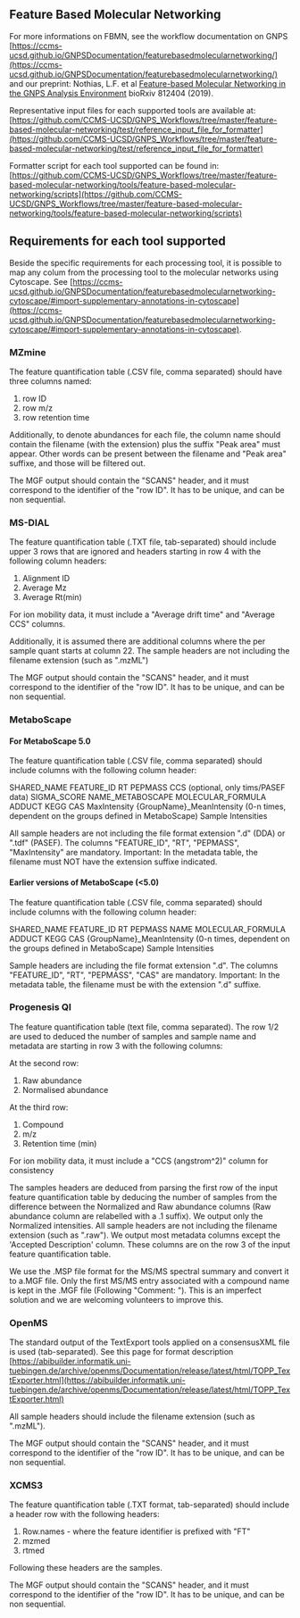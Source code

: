 ## Feature Based Molecular Networking 

For more informations on FBMN, see the workflow documentation on GNPS [https://ccms-ucsd.github.io/GNPSDocumentation/featurebasedmolecularnetworking/](https://ccms-ucsd.github.io/GNPSDocumentation/featurebasedmolecularnetworking/) and our preprint: Nothias, L.F. et al [Feature-based Molecular Networking in the GNPS Analysis Environment](https://www.biorxiv.org/content/10.1101/812404v1) bioRxiv 812404 (2019).

Representative input files for each supported tools are available at:
[https://github.com/CCMS-UCSD/GNPS_Workflows/tree/master/feature-based-molecular-networking/test/reference_input_file_for_formatter](https://github.com/CCMS-UCSD/GNPS_Workflows/tree/master/feature-based-molecular-networking/test/reference_input_file_for_formatter)

Formatter script for each tool supported can be found in:
[https://github.com/CCMS-UCSD/GNPS_Workflows/tree/master/feature-based-molecular-networking/tools/feature-based-molecular-networking/scripts](https://github.com/CCMS-UCSD/GNPS_Workflows/tree/master/feature-based-molecular-networking/tools/feature-based-molecular-networking/scripts)


## Requirements for each tool supported

Beside the specific requirements for each processing tool, it is possible to map any colum from the processing tool to the molecular networks using Cytoscape. See [https://ccms-ucsd.github.io/GNPSDocumentation/featurebasedmolecularnetworking-cytoscape/#import-supplementary-annotations-in-cytoscape](https://ccms-ucsd.github.io/GNPSDocumentation/featurebasedmolecularnetworking-cytoscape/#import-supplementary-annotations-in-cytoscape).

### MZmine

The feature quantification table (.CSV file, comma separated) should have three columns named:

1. row ID
2. row m/z
3. row retention time

Additionally, to denote abundances for each file, the column name should contain the filename (with the extension) plus the suffix "Peak area" must appear. Other words can be present between the filename and "Peak area" suffixe, and those will be filtered out. 

The MGF output should contain the "SCANS" header, and it must correspond to the identifier of the "row ID". It has to be unique, and can be non sequential.

### MS-DIAL

The feature quantification table (.TXT file, tab-separated) should include upper 3 rows that are ignored and headers starting in row 4 with the following column headers:

1. Alignment ID
2. Average Mz
3. Average Rt(min)

For ion mobility data, it must include a "Average drift time" and "Average CCS" columns.

Additionally, it is assumed there are additional columns where the per sample quant starts at column 22. The sample headers are not including the filename extension (such as ".mzML")

The MGF output should contain the "SCANS" header, and it must correspond to the identifier of the "row ID". It has to be unique, and can be non sequential.

### MetaboScape

#### For MetaboScape 5.0

The feature quantification table (.CSV file, comma separated) should include columns with the following column header:

SHARED_NAME
FEATURE_ID
RT
PEPMASS
CCS (optional, only tims/PASEF data)
SIGMA_SCORE
NAME_METABOSCAPE
MOLECULAR_FORMULA
ADDUCT
KEGG
CAS
MaxIntensity
{GroupName}_MeanIntensity (0-n times, dependent on the groups defined in MetaboScape)
Sample Intensities

All sample headers are not including the file format extension ".d" (DDA) or ".tdf" (PASEF). The columns "FEATURE_ID", "RT", "PEPMASS", "MaxIntensity" are mandatory. 
Important: In the metadata table, the filename must NOT have the extension suffixe indicated.

#### Earlier versions of MetaboScape (<5.0)

The feature quantification table (.CSV file, comma separated) should include columns with the following column header:

SHARED_NAME
FEATURE_ID
RT
PEPMASS
NAME
MOLECULAR_FORMULA
ADDUCT
KEGG
CAS
{GroupName}_MeanIntensity (0-n times, dependent on the groups defined in MetaboScape)
Sample Intensities

Sample headers are including the file format extension ".d". The columns "FEATURE_ID", "RT", "PEPMASS", "CAS" are mandatory. 
Important: In the metadata table, the filename must be with the extension ".d" suffixe.

### Progenesis QI

The feature quantification table (text file, comma separated). The row 1/2 are used to deduced the number of samples and sample name and metadata are starting in row 3 with the following columns:

At the second row:
1. Raw abundance
2. Normalised abundance

At the third row:
1. Compound
2. m/z
3. Retention time (min)

For ion mobility data, it must include a "CCS (angstrom^2)" column for consistency

The samples headers are deduced from parsing the first row of the input feature quantification table by deducing the number of samples from the difference between the Normalized and Raw abundance columns (Raw abundance column are relabelled with a .1 suffix). We output only the Normalized intensities. All sample headers are not including the filename extension (such as ".raw"). 
We output most metadata columns except the 'Accepted Description' column. These columns are on the row 3 of the input feature quantification table.

We use the .MSP file format for the MS/MS spectral summary and convert it to a.MGF file. Only the first MS/MS entry associated with a compound name is kept in the .MGF file (Following "Comment: "). This is an imperfect solution and we are welcoming volunteers to improve this.

### OpenMS

The standard output of the TextExport tools applied on a consensusXML file is used (tab-separated). See this page for format description [https://abibuilder.informatik.uni-tuebingen.de/archive/openms/Documentation/release/latest/html/TOPP_TextExporter.html](https://abibuilder.informatik.uni-tuebingen.de/archive/openms/Documentation/release/latest/html/TOPP_TextExporter.html)

All sample headers should include the filename extension (such as ".mzML").

The MGF output should contain the "SCANS" header, and it must correspond to the identifier of the "row ID". It has to be unique, and can be non sequential.

### XCMS3

The feature quantification table (.TXT format, tab-separated) should include a header row with the following headers:

1. Row.names - where the feature identifier is prefixed with "FT"
2. mzmed
3. rtmed

Following these headers are the samples. 

The MGF output should contain the "SCANS" header, and it must correspond to the identifier of the "row ID". It has to be unique, and can be non sequential.
